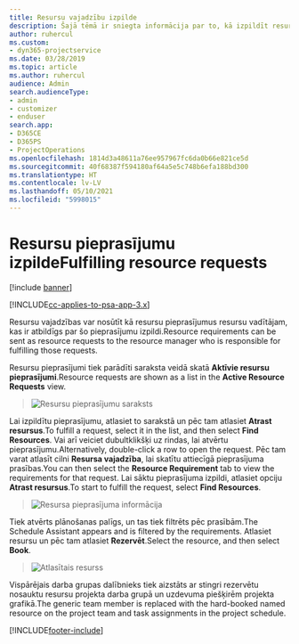 ```yaml
---
title: Resursu vajadzību izpilde
description: Šajā tēmā ir sniegta informācija par to, kā izpildīt resursu vajadzības.
author: ruhercul
ms.custom:
- dyn365-projectservice
ms.date: 03/28/2019
ms.topic: article
ms.author: ruhercul
audience: Admin
search.audienceType:
- admin
- customizer
- enduser
search.app:
- D365CE
- D365PS
- ProjectOperations
ms.openlocfilehash: 1814d3a48611a76ee957967fc6da0b66e821ce5d
ms.sourcegitcommit: 40f68387f594180af64a5e5c748b6efa188bd300
ms.translationtype: HT
ms.contentlocale: lv-LV
ms.lasthandoff: 05/10/2021
ms.locfileid: "5998015"
---
```

# <a name="fulfilling-resource-requests"></a><span data-ttu-id="61c40-103">Resursu pieprasījumu izpilde</span><span class="sxs-lookup"><span data-stu-id="61c40-103">Fulfilling resource requests</span></span>

[!include [banner](../includes/psa-now-project-operations.md)]

[!INCLUDE[cc-applies-to-psa-app-3.x](../includes/cc-applies-to-psa-app-3x.md)]

<span data-ttu-id="61c40-104">Resursu vajadzības var nosūtīt kā resursu pieprasījumus resursu vadītājam, kas ir atbildīgs par šo pieprasījumu izpildi.</span><span class="sxs-lookup"><span data-stu-id="61c40-104">Resource requirements can be sent as resource requests to the resource manager who is responsible for fulfilling those requests.</span></span>

<span data-ttu-id="61c40-105">Resursu pieprasījumi tiek parādīti saraksta veidā skatā **Aktīvie resursu pieprasījumi**.</span><span class="sxs-lookup"><span data-stu-id="61c40-105">Resource requests are shown as a list in the **Active Resource Requests** view.</span></span>

> ![Resursu pieprasījumu saraksts](media/Resource-Management-image59.png)

<span data-ttu-id="61c40-107">Lai izpildītu pieprasījumu, atlasiet to sarakstā un pēc tam atlasiet **Atrast resursus**.</span><span class="sxs-lookup"><span data-stu-id="61c40-107">To fulfill a request, select it in the list, and then select **Find Resources**.</span></span> <span data-ttu-id="61c40-108">Vai arī veiciet dubultklikšķi uz rindas, lai atvērtu pieprasījumu.</span><span class="sxs-lookup"><span data-stu-id="61c40-108">Alternatively, double-click a row to open the request.</span></span> <span data-ttu-id="61c40-109">Pēc tam varat atlasīt cilni **Resursa vajadzība**, lai skatītu attiecīgā pieprasījuma prasības.</span><span class="sxs-lookup"><span data-stu-id="61c40-109">You can then select the **Resource Requirement** tab to view the requirements for that request.</span></span> <span data-ttu-id="61c40-110">Lai sāktu pieprasījuma izpildi, atlasiet opciju **Atrast resursus**.</span><span class="sxs-lookup"><span data-stu-id="61c40-110">To start to fulfill the request, select **Find Resources**.</span></span>

> ![Resursa pieprasījuma informācija](media/Resource-Management-image60.png)

<span data-ttu-id="61c40-112">Tiek atvērts plānošanas palīgs, un tas tiek filtrēts pēc prasībām.</span><span class="sxs-lookup"><span data-stu-id="61c40-112">The Schedule Assistant appears and is filtered by the requirements.</span></span> <span data-ttu-id="61c40-113">Atlasiet resursu un pēc tam atlasiet **Rezervēt**.</span><span class="sxs-lookup"><span data-stu-id="61c40-113">Select the resource, and then select **Book**.</span></span>

> ![Atlasītais resurss](media/Resource-Management-image61.png)

<span data-ttu-id="61c40-115">Vispārējais darba grupas dalībnieks tiek aizstāts ar stingri rezervētu nosauktu resursu projekta darba grupā un uzdevuma piešķirēm projekta grafikā.</span><span class="sxs-lookup"><span data-stu-id="61c40-115">The generic team member is replaced with the hard-booked named resource on the project team and task assignments in the project schedule.</span></span>


[!INCLUDE[footer-include](../includes/footer-banner.md)]